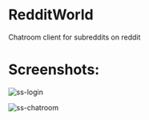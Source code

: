 # RedditWorld
Chatroom client for subreddits on reddit

# Screenshots:

![ss-login](https://user-images.githubusercontent.com/23199529/29234609-406e20c6-7ec6-11e7-8666-c0768edbb401.PNG)

![ss-chatroom](https://user-images.githubusercontent.com/23199529/29234586-0e936d18-7ec6-11e7-818c-f07326f112c0.PNG)
